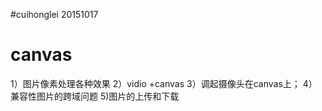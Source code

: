 #cuihonglei 20151017
# canvas
1）图片像素处理各种效果 
2）vidio +canvas
3）调起摄像头在canvas上；
4）兼容性图片的跨域问题
5)图片的上传和下载
